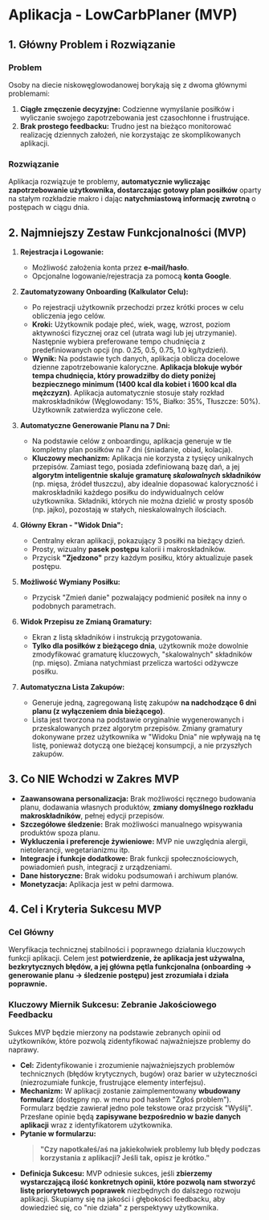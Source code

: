 # **Aplikacja - LowCarbPlaner (MVP)**

## 1. Główny Problem i Rozwiązanie

### Problem

Osoby na diecie niskowęglowodanowej borykają się z dwoma głównymi problemami:

1.  **Ciągłe zmęczenie decyzyjne:** Codzienne wymyślanie posiłków i wyliczanie swojego zapotrzebowania jest czasochłonne i frustrujące.
2.  **Brak prostego feedbacku:** Trudno jest na bieżąco monitorować realizację dziennych założeń, nie korzystając ze skomplikowanych aplikacji.

### Rozwiązanie

Aplikacja rozwiązuje te problemy, **automatycznie wyliczając zapotrzebowanie użytkownika, dostarczając gotowy plan posiłków** oparty na stałym rozkładzie makro i dając **natychmiastową informację zwrotną** o postępach w ciągu dnia.

## 2. Najmniejszy Zestaw Funkcjonalności (MVP)

1.  **Rejestracja i Logowanie:**
    - Możliwość założenia konta przez **e-mail/hasło**.
    - Opcjonalne logowanie/rejestracja za pomocą **konta Google**.

2.  **Zautomatyzowany Onboarding (Kalkulator Celu):**
    - Po rejestracji użytkownik przechodzi przez krótki proces w celu obliczenia jego celów.
    - **Kroki:** Użytkownik podaje płeć, wiek, wagę, wzrost, poziom aktywności fizycznej oraz cel (utrata wagi lub jej utrzymanie). Następnie wybiera preferowane tempo chudnięcia z predefiniowanych opcji (np. 0.25, 0.5, 0.75, 1.0 kg/tydzień).
    - **Wynik:** Na podstawie tych danych, aplikacja oblicza docelowe dzienne zapotrzebowanie kaloryczne. **Aplikacja blokuje wybór tempa chudnięcia, który prowadziłby do diety poniżej bezpiecznego minimum (1400 kcal dla kobiet i 1600 kcal dla mężczyzn)**. Aplikacja automatycznie stosuje stały rozkład makroskładników (Węglowodany: 15%, Białko: 35%, Tłuszcze: 50%). Użytkownik zatwierdza wyliczone cele.

3.  **Automatyczne Generowanie Planu na 7 Dni:**
    - Na podstawie celów z onboardingu, aplikacja generuje w tle kompletny plan posiłków na 7 dni (śniadanie, obiad, kolacja).
    - **Kluczowy mechanizm:** Aplikacja nie korzysta z tysięcy unikalnych przepisów. Zamiast tego, posiada zdefiniowaną bazę dań, a jej **algorytm inteligentnie skaluje gramaturę _skalowalnych_ składników** (np. mięsa, źródeł tłuszczu), aby idealnie dopasować kaloryczność i makroskładniki każdego posiłku do indywidualnych celów użytkownika. Składniki, których nie można dzielić w prosty sposób (np. jajko), pozostają w stałych, nieskalowalnych ilościach.

4.  **Główny Ekran - "Widok Dnia":**
    - Centralny ekran aplikacji, pokazujący 3 posiłki na bieżący dzień.
    - Prosty, wizualny **pasek postępu** kalorii i makroskładników.
    - Przycisk **"Zjedzono"** przy każdym posiłku, który aktualizuje pasek postępu.

5.  **Możliwość Wymiany Posiłku:**
    - Przycisk "Zmień danie" pozwalający podmienić posiłek na inny o podobnych parametrach.

6.  **Widok Przepisu ze Zmianą Gramatury:**
    - Ekran z listą składników i instrukcją przygotowania.
    - **Tylko dla posiłków z bieżącego dnia**, użytkownik może dowolnie zmodyfikować gramaturę kluczowych, "skalowalnych" składników (np. mięso). Zmiana natychmiast przelicza wartości odżywcze posiłku.

7.  **Automatyczna Lista Zakupów:**
    - Generuje jedną, zagregowaną listę zakupów **na nadchodzące 6 dni planu (z wyłączeniem dnia bieżącego)**.
    - Lista jest tworzona na podstawie oryginalnie wygenerowanych i przeskalowanych przez algorytm przepisów. Zmiany gramatury dokonywane przez użytkownika w "Widoku Dnia" nie wpływają na tę listę, ponieważ dotyczą one bieżącej konsumpcji, a nie przyszłych zakupów.

## 3. Co NIE Wchodzi w Zakres MVP

- **Zaawansowana personalizacja:** Brak możliwości ręcznego budowania planu, dodawania własnych produktów, **zmiany domyślnego rozkładu makroskładników**, pełnej edycji przepisów.
- **Szczegółowe śledzenie:** Brak możliwości manualnego wpisywania produktów spoza planu.
- **Wykluczenia i preferencje żywieniowe:** MVP nie uwzględnia alergii, nietolerancji, wegetarianizmu itp.
- **Integracje i funkcje dodatkowe:** Brak funkcji społecznościowych, powiadomień push, integracji z urządzeniami.
- **Dane historyczne:** Brak widoku podsumowań i archiwum planów.
- **Monetyzacja:** Aplikacja jest w pełni darmowa.

## 4. Cel i Kryteria Sukcesu MVP

### Cel Główny

Weryfikacja technicznej stabilności i poprawnego działania kluczowych funkcji aplikacji. Celem jest **potwierdzenie, że aplikacja jest używalna, bezkrytycznych błędów, a jej główna pętla funkcjonalna (onboarding -> generowanie planu -> śledzenie postępu) jest zrozumiała i działa poprawnie.**

### Kluczowy Miernik Sukcesu: Zebranie Jakościowego Feedbacku

Sukces MVP będzie mierzony na podstawie zebranych opinii od użytkowników, które pozwolą zidentyfikować najważniejsze problemy do naprawy.

- **Cel:** Zidentyfikowanie i zrozumienie najważniejszych problemów technicznych (błędów krytycznych, bugów) oraz barier w użyteczności (niezrozumiałe funkcje, frustrujące elementy interfejsu).
- **Mechanizm:** W aplikacji zostanie zaimplementowany **wbudowany formularz** (dostępny np. w menu pod hasłem "Zgłoś problem"). Formularz będzie zawierał jedno pole tekstowe oraz przycisk "Wyślij". Przesłane opinie będą **zapisywane bezpośrednio w bazie danych aplikacji** wraz z identyfikatorem użytkownika.
- **Pytanie w formularzu:**
  > **"Czy napotkałeś/aś na jakiekolwiek problemy lub błędy podczas korzystania z aplikacji? Jeśli tak, opisz je krótko."**
- **Definicja Sukcesu:** MVP odniesie sukces, jeśli **zbierzemy wystarczającą ilość konkretnych opinii, które pozwolą nam stworzyć listę priorytetowych poprawek** niezbędnych do dalszego rozwoju aplikacji. Skupiamy się na jakości i głębokości feedbacku, aby dowiedzieć się, co "nie działa" z perspektywy użytkownika.
